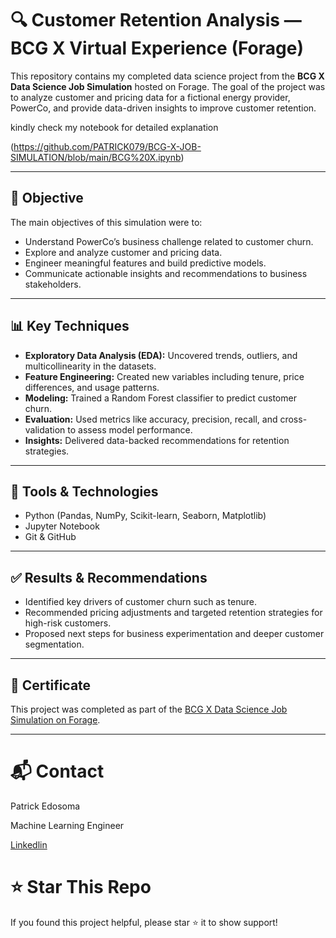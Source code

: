 # 🔍 Customer Retention Analysis — BCG X Virtual Experience (Forage)

This repository contains my completed data science project from the **BCG X Data Science Job Simulation** hosted on Forage. The goal of the project was to analyze customer and pricing data for a fictional energy provider, PowerCo, and provide data-driven insights to improve customer retention.

kindly check my notebook for detailed explanation


 (https://github.com/PATRICK079/BCG-X-JOB-SIMULATION/blob/main/BCG%20X.ipynb)

---

## 🧠 Objective

The main objectives of this simulation were to:

- Understand PowerCo’s business challenge related to customer churn.
- Explore and analyze customer and pricing data.
- Engineer meaningful features and build predictive models.
- Communicate actionable insights and recommendations to business stakeholders.



---

## 📊 Key Techniques

- **Exploratory Data Analysis (EDA):** Uncovered trends, outliers, and multicollinearity in the datasets.
- **Feature Engineering:** Created new variables including tenure, price differences, and usage patterns.
- **Modeling:** Trained a Random Forest classifier to predict customer churn.
- **Evaluation:** Used metrics like accuracy, precision, recall, and cross-validation to assess model performance.
- **Insights:** Delivered data-backed recommendations for retention strategies.

---

## 🧰 Tools & Technologies

- Python (Pandas, NumPy, Scikit-learn, Seaborn, Matplotlib)
- Jupyter Notebook
- Git & GitHub

---

## ✅ Results & Recommendations

- Identified key drivers of customer churn such as tenure.
- Recommended pricing adjustments and targeted retention strategies for high-risk customers.
- Proposed next steps for business experimentation and deeper customer segmentation.

---

## 📜 Certificate

This project was completed as part of the [BCG X Data Science Job Simulation on Forage](https://www.theforage.com/simulations/bcg/data-science-ccdz).

---

# 📬 Contact
Patrick Edosoma

Machine Learning Engineer

[Linkedlin](https://www.linkedin.com/in/patrickedosoma/)

# ⭐️ Star This Repo
If you found this project helpful, please star ⭐️ it to show support!
